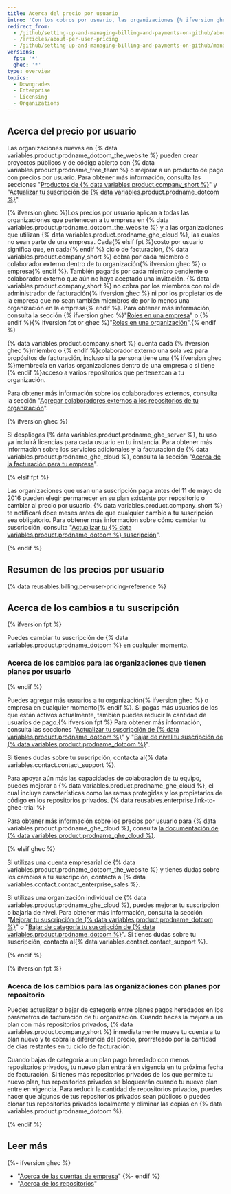 ```yaml
---
title: Acerca del precio por usuario
intro: 'Con los cobros por usuario, las organizaciones {% ifversion ghec %}y empresas {% endif %}pagan con base en el tamaño de su equipo para acceder a la colaboración avanzada y herramientas de administración para los equipos y, opcionalmente, a los controles de seguridad, cumplimiento y despliegue.'
redirect_from:
  - /github/setting-up-and-managing-billing-and-payments-on-github/about-per-user-pricing
  - /articles/about-per-user-pricing
  - /github/setting-up-and-managing-billing-and-payments-on-github/managing-billing-for-your-github-account/about-per-user-pricing
versions:
  fpt: '*'
  ghec: '*'
type: overview
topics:
  - Downgrades
  - Enterprise
  - Licensing
  - Organizations
---
```


## Acerca del precio por usuario

Las organizaciones nuevas en {% data variables.product.prodname_dotcom_the_website %} pueden crear proyectos públicos y de código abierto con {% data variables.product.prodname_free_team %} o mejorar a un producto de pago con precios por usuario. Para obtener más información, consulta las secciones "[Productos de {% data variables.product.company_short %}](/get-started/learning-about-github/githubs-products)" y "[Actualizar tu suscripción de {% data variables.product.prodname_dotcom %}](/billing/managing-billing-for-your-github-account/upgrading-your-github-subscription)".

{% ifversion ghec %}Los precios por usuario aplican a todas las organizaciones que pertenecen a tu empresa en {% data variables.product.prodname_dotcom_the_website %} y a las organizaciones que utilizan {% data variables.product.prodname_ghe_cloud %}, las cuales no sean parte de una empresa. Cada{% elsif fpt %}costo por usuario significa que, en cada{% endif %} ciclo de facturación, {% data variables.product.company_short %} cobra por cada miembro o colaborador externo dentro de tu organización{% ifversion ghec %} o empresa{% endif %}. También pagarás por cada miembro pendiente o colaborador externo que aún no haya aceptado una invitación. {% data variables.product.company_short %} no cobra por los miembros con rol de administrador de facturación{% ifversion ghec %} ni por los propietarios de la empresa que no sean también miembros de por lo menos una organización en la empresa{% endif %}. Para obtener más información, consulta la sección {% ifversion ghec %}"[Roles en una empresa](/admin/user-management/managing-users-in-your-enterprise/roles-in-an-enterprise)" o {% endif %}{% ifversion fpt or ghec %}"[Roles en una organización](/organizations/managing-peoples-access-to-your-organization-with-roles/roles-in-an-organization)".{% endif %}

{% data variables.product.company_short %} cuenta cada {% ifversion ghec %}miembro o {% endif %}colaborador externo una sola vez para propósitos de facturación, incluso si la persona tiene una {% ifversion ghec %}membrecía en varias organizaciones dentro de una empresa o si tiene {% endif %}acceso a varios repositorios que pertenezcan a tu organización.

Para obtener más información sobre los colaboradores externos, consulta la sección "[Agregar colaboradores externos a los repositorios de tu organización](/organizations/managing-access-to-your-organizations-repositories/adding-outside-collaborators-to-repositories-in-your-organization)".

{% ifversion ghec %}

Si despliegas {% data variables.product.prodname_ghe_server %}, tu uso ya incluirá licencias para cada usuario en tu instancia. Para obtener más información sobre los servicios adicionales y la facturación de {% data variables.product.prodname_ghe_cloud %}, consulta la sección "[Acerca de la facturación para tu empresa](/billing/managing-billing-for-your-github-account/about-billing-for-your-enterprise)".

{% elsif fpt %}

Las organizaciones que usan una suscripción paga antes del 11 de mayo de 2016 pueden elegir permanecer en su plan existente por repositorio o cambiar al precio por usuario. {% data variables.product.company_short %} te notificará doce meses antes de que cualquier cambio a tu suscripción sea obligatorio. Para obtener más información sobre cómo cambiar tu suscripción, consulta "[Actualizar tu {% data variables.product.prodname_dotcom %} suscripción](/billing/managing-billing-for-your-github-account/upgrading-your-github-subscription)".

{% endif %}

## Resumen de los precios por usuario

{% data reusables.billing.per-user-pricing-reference %}

## Acerca de los cambios a tu suscripción

{% ifversion fpt %}

Puedes cambiar tu suscripción de {% data variables.product.prodname_dotcom %} en cualquier momento.

### Acerca de los cambios para las organizaciones que tienen planes por usuario

{% endif %}

Puedes agregar más usuarios a tu organización{% ifversion ghec %} o empresa en cualquier momento{% endif %}. Si pagas más usuarios de los que están activos actualmente, también puedes reducir la cantidad de usuarios de pago.{% ifversion fpt %} Para obtener más información, consulta las secciones "[Actualizar tu suscripción de {% data variables.product.prodname_dotcom %}](/billing/managing-billing-for-your-github-account/upgrading-your-github-subscription)" y "[Bajar de nivel tu suscripción de {% data variables.product.prodname_dotcom %}](/billing/managing-billing-for-your-github-account/downgrading-your-github-subscription)".

Si tienes dudas sobre tu suscripción, contacta al{% data variables.contact.contact_support %}.

Para apoyar aún más las capacidades de colaboración de tu equipo, puedes mejorar a {% data variables.product.prodname_ghe_cloud %}, el cual incluye características como las ramas protegidas y los propietarios de código en los repositorios privados. {% data reusables.enterprise.link-to-ghec-trial %}

Para obtener más información sobre los precios por usuario para {% data variables.product.prodname_ghe_cloud %}, consulta [la documentación de {% data variables.product.prodname_ghe_cloud %}](/enterprise-cloud@latest/billing/managing-billing-for-your-github-account/about-per-user-pricing).

{% elsif ghec %}

Si utilizas una cuenta empresarial de {% data variables.product.prodname_dotcom_the_website %} y tienes dudas sobre los cambios a tu suscripción, contacta a {% data variables.contact.contact_enterprise_sales %}.

Si utilizas una organización individual de {% data variables.product.prodname_ghe_cloud %}, puedes mejorar tu suscripción o bajarla de nivel. Para obtener más información, consulta la sección "[Mejorar tu suscripción de {% data variables.product.prodname_dotcom %}](/billing/managing-billing-for-your-github-account/upgrading-your-github-subscription)" o "[Bajar de categoría tu suscripción de {% data variables.product.prodname_dotcom %}](/billing/managing-billing-for-your-github-account/downgrading-your-github-subscription)". Si tienes dudas sobre tu suscripción, contacta al{% data variables.contact.contact_support %}.

{% endif %}

{% ifversion fpt %}

### Acerca de los cambios para las organizaciones con planes por repositorio

Puedes actualizar o bajar de categoría entre planes pagos heredados en los parámetros de facturación de tu organización. Cuando haces la mejora a un plan con más repositorios privados, {% data variables.product.company_short %} inmediatamente mueve tu cuenta a tu plan nuevo y te cobra la diferencia del precio, prorrateado por la cantidad de días restantes en tu ciclo de facturación.

Cuando bajas de categoría a un plan pago heredado con menos repositorios privados, tu nuevo plan entrará en vigencia en tu próxima fecha de facturación. Si tienes más repositorios privados de los que permite tu nuevo plan, tus repositorios privados se bloquearán cuando tu nuevo plan entre en vigencia. Para reducir la cantidad de repositorios privados, puedes hacer que algunos de tus repositorios privados sean públicos o puedes clonar tus repositorios privados localmente y eliminar las copias en {% data variables.product.prodname_dotcom %}.

{% endif %}

## Leer más

{%- ifversion ghec %}
- "[Acerca de las cuentas de empresa](/admin/overview/about-enterprise-accounts)"
{%- endif %}
- "[Acerca de los repositorios](/repositories/creating-and-managing-repositories/about-repositories#about-repository-visibility)"
